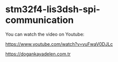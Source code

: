 # stm32f4-lis3dsh-spi-communication

You can watch the video on Youtube:

https://www.youtube.com/watch?v=vuFwaV0DJLc

https://dogankayadelen.com.tr
